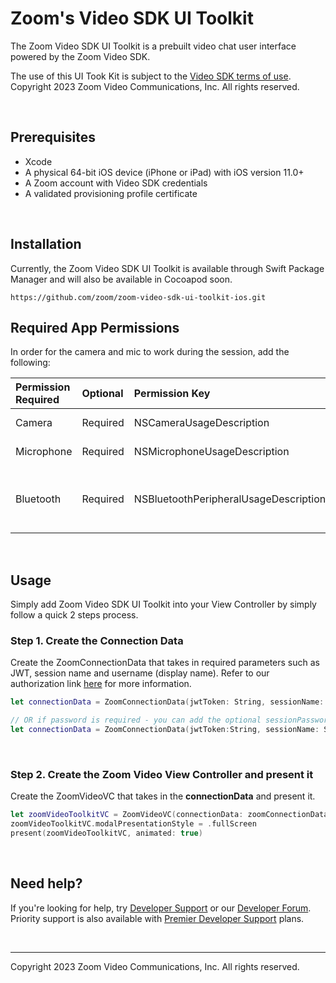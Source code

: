 # Zoom's Video SDK UI Toolkit

The Zoom Video SDK UI Toolkit is a prebuilt video chat user interface powered by the Zoom Video SDK.

The use of this UI Took Kit is subject to the [Video SDK terms of use](https://explore.zoom.us/en/video-sdk-terms/). Copyright 2023 Zoom Video Communications, Inc. All rights reserved.

<br>

## Prerequisites

- Xcode
- A physical 64-bit iOS device (iPhone or iPad) with iOS version 11.0+
- A Zoom account with Video SDK credentials
- A validated provisioning profile certificate

<br>

## Installation

Currently, the Zoom Video SDK UI Toolkit is available through Swift Package Manager and will also be available in Cocoapod soon.

```
https://github.com/zoom/zoom-video-sdk-ui-toolkit-ios.git
```

## Required App Permissions

In order for the camera and mic to work during the session, add the following:

| Permission Required | Optional | Permission Key | Description |
| :------------------ | :------- | :------------- | :---------- |
| Camera              | Required | NSCameraUsageDescription | Required for Video |
| Microphone          | Required | NSMicrophoneUsageDescription | Required for Audio |
| Bluetooth           | Required | NSBluetoothPeripheralUsageDescription | Required for Bluetooth audio devices |

<br>

## Usage

Simply add Zoom Video SDK UI Toolkit into your View Controller by simply follow a quick 2 steps process.

### Step 1. Create the Connection Data

Create the ZoomConnectionData that takes in required parameters such as JWT, session name and username (display name). Refer to our authorization link [here](https://developers.zoom.us/docs/video-sdk/auth/#generate-a-video-sdk-jwt) for more information.

```Swift
let connectionData = ZoomConnectionData(jwtToken: String, sessionName: String, userName: String)

// OR if password is required - you can add the optional sessionPassword parameter
let connectionData = ZoomConnectionData(jwtToken:String, sessionName: String, sessionPassword: String, userName: String)
```

<br>

### Step 2. Create the Zoom Video View Controller and present it

Create the ZoomVideoVC that takes in the **connectionData** and present it.

```Swift
let zoomVideoToolkitVC = ZoomVideoVC(connectionData: zoomConnectionData)
zoomVideoToolkitVC.modalPresentationStyle = .fullScreen
present(zoomVideoToolkitVC, animated: true)
```

<br>

## Need help?

If you're looking for help, try [Developer Support](https://devsupport.zoom.us/hc/en-us) or our [Developer Forum](https://devforum.zoom.us/). Priority support is also available with [Premier Developer Support](https://explore.zoom.us/docs/en-us/developer-support-plans.html) plans.

<br>

---

Copyright 2023 Zoom Video Communications, Inc. All rights reserved.
